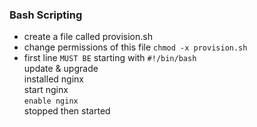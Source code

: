 ### Bash Scripting
- create a file called provision.sh
- change permissions of this file `chmod -x provision.sh`
- first line `MUST BE` starting with `#!/bin/bash`  
update & upgrade  
installed nginx  
start nginx  
`enable nginx`  
stopped then started  
